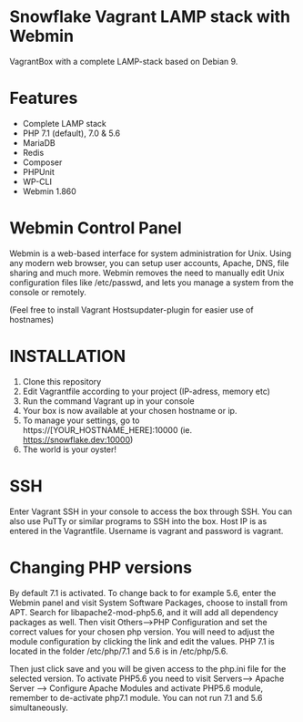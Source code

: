 # Snowflake Vagrant LAMP stack with Webmin
VagrantBox with a complete LAMP-stack based on Debian 9.

# Features
- Complete LAMP stack
- PHP 7.1 (default), 7.0 & 5.6
- MariaDB
- Redis
- Composer
- PHPUnit
- WP-CLI
- Webmin 1.860

# Webmin Control Panel
Webmin is a web-based interface for system administration for Unix. Using any modern web browser, you can setup user accounts, Apache, DNS, file sharing and much more. Webmin removes the need to manually edit Unix configuration files like /etc/passwd, and lets you manage a system from the console or remotely.

(Feel free to install Vagrant Hostsupdater-plugin for easier use of hostnames)

# INSTALLATION
1. Clone this repository
2. Edit Vagrantfile according to your project (IP-adress, memory etc)
3. Run the command Vagrant up in your console
4. Your box is now available at your chosen hostname or ip.
5. To manage your settings, go to https://[YOUR_HOSTNAME_HERE]:10000 (ie. https://snowflake.dev:10000)
6. The world is your oyster!

# SSH
Enter Vagrant SSH in your console to access the box through SSH. You can also use PuTTy or similar programs to SSH into the box. Host IP is as entered in the Vagrantfile. Username is vagrant and password is vagrant.

# Changing PHP versions
By default 7.1 is activated. To change back to for example 5.6, enter the Webmin panel and visit System Software Packages, choose to install from APT. Search for libapache2-mod-php5.6, and it will add all dependency packages as well. Then visit Others-->PHP Configuration and set the correct values for your chosen php version. You will need to adjust the module configuration by clicking the link and edit the values. PHP 7.1 is located in the folder /etc/php/7.1 and 5.6 is in /etc/php/5.6.

Then just click save and you will be given access to the php.ini file for the selected version.
To activate PHP5.6 you need to visit Servers--> Apache Server --> Configure Apache Modules and activate PHP5.6 module, remember to de-activate php7.1 module. You can not run 7.1 and 5.6 simultaneously.
